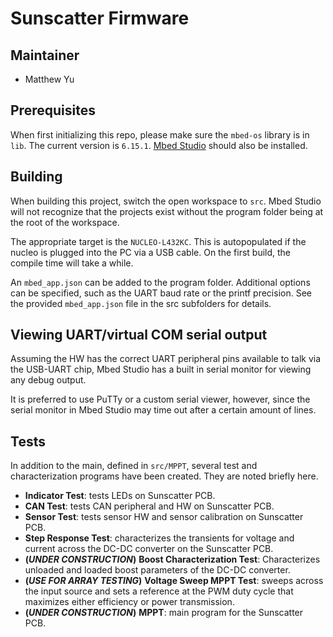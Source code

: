 # Sunscatter Firmware

## Maintainer

- Matthew Yu

## Prerequisites

When first initializing this repo, please make sure the `mbed-os` library is in
`lib`. The current version is `6.15.1`. [Mbed
Studio](https://os.mbed.com/studio/) should also be installed.

## Building

When building this project, switch the open workspace to `src`. Mbed Studio will
not recognize that the projects exist without the program folder being at the
root of the workspace.

The appropriate target is the `NUCLEO-L432KC`. This is autopopulated if the
nucleo is plugged into the PC via a USB cable. On the first build, the compile
time will take a while.

An `mbed_app.json` can be added to the program folder. Additional options can be
specified, such as the UART baud rate or the printf precision. See the provided
`mbed_app.json` file in the src subfolders for details.

## Viewing UART/virtual COM serial output

Assuming the HW has the correct UART peripheral pins available to talk via the
USB-UART chip, Mbed Studio has a built in serial monitor for viewing any debug
output.

It is preferred to use PuTTy or a custom serial viewer, however, since the
serial monitor in Mbed Studio may time out after a certain amount of lines.

## Tests

In addition to the main, defined in `src/MPPT`, several test and
characterization programs have been created. They are noted briefly here.

- **Indicator Test**: tests LEDs on Sunscatter PCB.
- **CAN Test**: tests CAN peripheral and HW on Sunscatter PCB.
- **Sensor Test**: tests sensor HW and sensor calibration on Sunscatter PCB.
- **Step Response Test**: characterizes the transients for voltage and current
  across the DC-DC converter on the Sunscatter PCB.
- **(*UNDER CONSTRUCTION*)** **Boost Characterization Test**: Characterizes unloaded
  and loaded boost parameters of the DC-DC converter.
- **(*USE FOR ARRAY TESTING*)** **Voltage Sweep MPPT Test**: sweeps across the input
  source and sets a reference 
  at the PWM duty cycle that maximizes either efficiency or power transmission.
- **(*UNDER CONSTRUCTION*)** **MPPT**: main program for the Sunscatter PCB.
